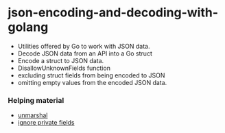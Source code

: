 # json-encoding-and-decoding-with-golang
* Utilities offered by Go to work with JSON data.
* Decode JSON data from an API into a Go struct
* Encode a struct to JSON data.
* DisallowUnknownFields function
* excluding struct fields from being encoded to JSON
* omitting empty values from the encoded JSON data.

### Helping material 
* [unmarshal](https://pkg.go.dev/encoding/json#Unmarshal)
* [ignore private fields](https://www.digitalocean.com/community/tutorials/how-to-use-struct-tags-in-go)
